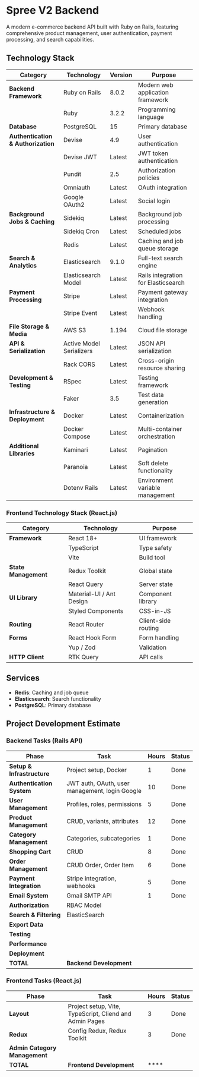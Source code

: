 # Spree V2 Backend

A modern e-commerce backend API built with Ruby on Rails, featuring comprehensive product management, user
authentication, payment processing, and search capabilities.

## Technology Stack

| Category                           | Technology               | Version | Purpose                             |
|------------------------------------|--------------------------|---------|-------------------------------------|
| **Backend Framework**              | Ruby on Rails            | 8.0.2   | Modern web application framework    |
|                                    | Ruby                     | 3.2.2   | Programming language                |
| **Database**                       | PostgreSQL               | 15      | Primary database                    |
| **Authentication & Authorization** | Devise                   | 4.9     | User authentication                 |
|                                    | Devise JWT               | Latest  | JWT token authentication            |
|                                    | Pundit                   | 2.5     | Authorization policies              |
|                                    | Omniauth                 | Latest  | OAuth integration                   |
|                                    | Google OAuth2            | Latest  | Social login                        |
| **Background Jobs & Caching**      | Sidekiq                  | Latest  | Background job processing           |
|                                    | Sidekiq Cron             | Latest  | Scheduled jobs                      |
|                                    | Redis                    | Latest  | Caching and job queue storage       |
| **Search & Analytics**             | Elasticsearch            | 9.1.0   | Full-text search engine             |
|                                    | Elasticsearch Model      | Latest  | Rails integration for Elasticsearch |
| **Payment Processing**             | Stripe                   | Latest  | Payment gateway integration         |
|                                    | Stripe Event             | Latest  | Webhook handling                    |
| **File Storage & Media**           | AWS S3                   | 1.194   | Cloud file storage                  |
| **API & Serialization**            | Active Model Serializers | Latest  | JSON API serialization              |
|                                    | Rack CORS                | Latest  | Cross-origin resource sharing       | 
| **Development & Testing**          | RSpec                    | Latest  | Testing framework                   |
|                                    | Faker                    | 3.5     | Test data generation                |
| **Infrastructure & Deployment**    | Docker                   | Latest  | Containerization                    |
|                                    | Docker Compose           | Latest  | Multi-container orchestration       | 
| **Additional Libraries**           | Kaminari                 | Latest  | Pagination                          |
|                                    | Paranoia                 | Latest  | Soft delete functionality           |
|                                    | Dotenv Rails             | Latest  | Environment variable management     |

### Frontend Technology Stack (React.js)

| Category             | Technology               | Purpose             |
|----------------------|--------------------------|---------------------|
| **Framework**        | React 18+                | UI framework        |
|                      | TypeScript               | Type safety         |
|                      | Vite                     | Build tool          |
| **State Management** | Redux Toolkit            | Global state        |
|                      | React Query              | Server state        |
| **UI Library**       | Material-UI / Ant Design | Component library   |
|                      | Styled Components        | CSS-in-JS           |
| **Routing**          | React Router             | Client-side routing |
| **Forms**            | React Hook Form          | Form handling       |
|                      | Yup / Zod                | Validation          |
| **HTTP Client**      | RTK Query                | API calls           |

## Services

- **Redis**: Caching and job queue
- **Elasticsearch**: Search functionality
- **PostgreSQL**: Primary database

## Project Development Estimate

### Backend Tasks (Rails API)

| Phase                      | Task                                           | Hours | Status |
|----------------------------|------------------------------------------------|-------|--------|
| **Setup & Infrastructure** | Project setup, Docker                          | 1     | Done   |
| **Authentication System**  | JWT auth, OAuth, user management, login Google | 10    | Done   |
| **User Management**        | Profiles, roles, permissions                   | 5     | Done   |
| **Product Management**     | CRUD, variants, attributes                     | 12    | Done   |
| **Category Management**    | Categories, subcategories                      | 1     | Done   |
| **Shopping Cart**          | CRUD                                           | 8     | Done   |
| **Order Management**       | CRUD Order, Order Item                         | 6     | Done   |
| **Payment Integration**    | Stripe integration, webhooks                   | 5     | Done   |
| **Email System**           | Gmail SMTP API                                 | 1     | Done   |
| **Authorization**          | RBAC Model                                     |       |        |
| **Search & Filtering**     | ElasticSearch                                  |       |        |
| **Export Data**            |                                                |       |        |
| **Testing**                |                                                |       |        |
| **Performance**            |                                                |       |        |
| **Deployment**             |                                                |       |        |
| **TOTAL**                  | **Backend Development**                        |       |        |

### Frontend Tasks (React.js)

| Phase                         | Task                                                    | Hours | Status |
|-------------------------------|---------------------------------------------------------|-------|--------|
| **Layout**                    | Project setup, Vite, TypeScript, Cliend and Admin Pages | 3     | Done   |
| **Redux**                     | Config Redux, Redux Toolkit                             | 3     | Done   |
| **Admin Category Management** |                                                         |       |        |
| **TOTAL**                     | **Frontend Development**                                | ****  |        |
